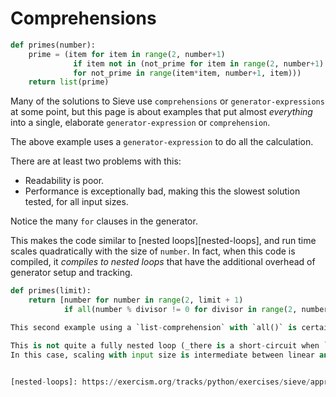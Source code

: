 # Comprehensions

```python
def primes(number):
    prime = (item for item in range(2, number+1) 
              if item not in (not_prime for item in range(2, number+1) 
              for not_prime in range(item*item, number+1, item)))
    return list(prime)
```

Many of the solutions to Sieve use `comprehensions` or `generator-expressions` at some point, but this page is about examples that put almost *everything* into a single, elaborate `generator-expression` or `comprehension`.

The above example uses a `generator-expression` to do all the calculation.

There are at least two problems with this:
- Readability is poor.
- Performance is exceptionally bad, making this the slowest solution tested, for all input sizes.

Notice the many `for` clauses in the generator.

This makes the code similar to [nested loops][nested-loops], and run time scales quadratically with the size of `number`.
In fact, when this code is compiled, it _compiles to nested loops_ that have the additional overhead of generator setup and tracking.

```python
def primes(limit):
    return [number for number in range(2, limit + 1)
            if all(number % divisor != 0 for divisor in range(2, number))]

This second example using a `list-comprehension` with `all()` is certainly concise and _relatively_ readable, but the performance is again quite poor.

This is not quite a fully nested loop (_there is a short-circuit when `all()` evaluates to `False`_), but it is by no means "performant".
In this case, scaling with input size is intermediate between linear and quadratic, so not quite as bad as the first example.


[nested-loops]: https://exercism.org/tracks/python/exercises/sieve/approaches/nested-loops
